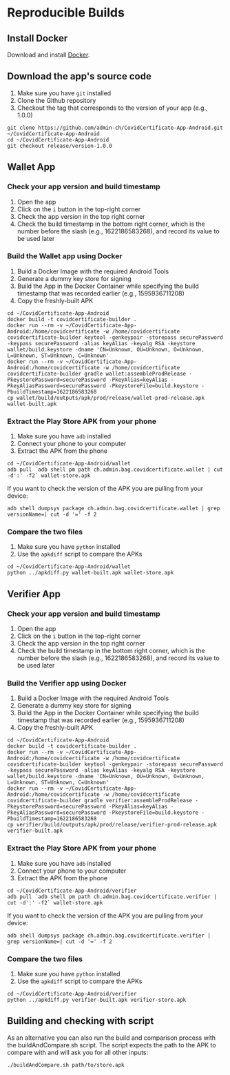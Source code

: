 # Reproducible Builds

## Install Docker

Download and install [Docker](https://www.docker.com/).

## Download the app's source code

1. Make sure you have `git` installed
2. Clone the Github repository
3. Checkout the tag that corresponds to the version of your app (e.g., 1.0.0)

```shell
git clone https://github.com/admin-ch/CovidCertificate-App-Android.git ~/CovidCertificate-App-Android
cd ~/CovidCertificate-App-Android
git checkout release/version-1.0.0
```

## Wallet App

### Check your app version and build timestamp

1. Open the app
2. Click on the `i` button in the top-right corner
3. Check the app version in the top right corner
4. Check the build timestamp in the bottom right corner, which is the number before the slash (e.g., 1622186583268), and record its value to be used later

### Build the Wallet app using Docker

1. Build a Docker Image with the required Android Tools
2. Generate a dummy key store for signing
3. Build the App in the Docker Container while specifying the build timestamp that was recorded earlier (e.g., 1595936711208)
4. Copy the freshly-built APK

```shell
cd ~/CovidCertificate-App-Android
docker build -t covidcertificate-builder .
docker run --rm -v ~/CovidCertificate-App-Android:/home/covidcertificate -w /home/covidcertificate covidcertificate-builder keytool -genkeypair -storepass securePassword -keypass securePassword -alias keyAlias -keyalg RSA -keystore wallet/build.keystore -dname 'CN=Unknown, OU=Unknown, O=Unknown, L=Unknown, ST=Unknown, C=Unknown'
docker run --rm -v ~/CovidCertificate-App-Android:/home/covidcertificate -w /home/covidcertificate covidcertificate-builder gradle wallet:assembleProdRelease -PkeystorePassword=securePassword -PkeyAlias=keyAlias -PkeyAliasPassword=securePassword -PkeystoreFile=build.keystore -PbuildTimestamp=1622186583268
cp wallet/build/outputs/apk/prod/release/wallet-prod-release.apk wallet-built.apk
```

### Extract the Play Store APK from your phone

1. Make sure you have `adb` installed
2. Connect your phone to your computer
3. Extract the APK from the phone

```shell
cd ~/CovidCertificate-App-Android/wallet
adb pull `adb shell pm path ch.admin.bag.covidcertificate.wallet | cut -d':' -f2` wallet-store.apk
```

If you want to check the version of the APK you are pulling from your device:

```shell
adb shell dumpsys package ch.admin.bag.covidcertificate.wallet | grep versionName=| cut -d '=' -f 2
```

### Compare the two files

1. Make sure you have `python` installed
2. Use the `apkdiff` script to compare the APKs

```shell
cd ~/CovidCertificate-App-Android/wallet
python ../apkdiff.py wallet-built.apk wallet-store.apk
```


## Verifier App

### Check your app version and build timestamp

1. Open the app
2. Click on the `i` button in the top-right corner
3. Check the app version in the top right corner
4. Check the build timestamp in the bottom right corner, which is the number before the slash (e.g., 1622186583268), and record its value to be used later

### Build the Verifier app using Docker

1. Build a Docker Image with the required Android Tools
2. Generate a dummy key store for signing
3. Build the App in the Docker Container while specifying the build timestamp that was recorded earlier (e.g., 1595936711208)
4. Copy the freshly-built APK

```shell
cd ~/CovidCertificate-App-Android
docker build -t covidcertificate-builder .
docker run --rm -v ~/CovidCertificate-App-Android:/home/covidcertificate -w /home/covidcertificate covidcertificate-builder keytool -genkeypair -storepass securePassword -keypass securePassword -alias keyAlias -keyalg RSA -keystore wallet/build.keystore -dname 'CN=Unknown, OU=Unknown, O=Unknown, L=Unknown, ST=Unknown, C=Unknown'
docker run --rm -v ~/CovidCertificate-App-Android:/home/covidcertificate -w /home/covidcertificate covidcertificate-builder gradle verifier:assembleProdRelease -PkeystorePassword=securePassword -PkeyAlias=keyAlias -PkeyAliasPassword=securePassword -PkeystoreFile=build.keystore -PbuildTimestamp=1622186583268
cp verifier/build/outputs/apk/prod/release/verifier-prod-release.apk verifier-built.apk
```

### Extract the Play Store APK from your phone

1. Make sure you have `adb` installed
2. Connect your phone to your computer
3. Extract the APK from the phone

```shell
cd ~/CovidCertificate-App-Android/verifier
adb pull `adb shell pm path ch.admin.bag.covidcertificate.verifier | cut -d':' -f2` wallet-store.apk
```

If you want to check the version of the APK you are pulling from your device:

```shell
adb shell dumpsys package ch.admin.bag.covidcertificate.verifier | grep versionName=| cut -d '=' -f 2
```

### Compare the two files

1. Make sure you have `python` installed
2. Use the `apkdiff` script to compare the APKs

```shell
cd ~/CovidCertificate-App-Android/verifier
python ../apkdiff.py verifier-built.apk verifier-store.apk
```

## Building and checking with script

As an alternative you can also run the build and comparison process with the buildAndCompare.sh script.
The script expects the path to the APK to compare with and will ask you for all other inputs:

```shell
./buildAndCompare.sh path/to/store.apk
```
